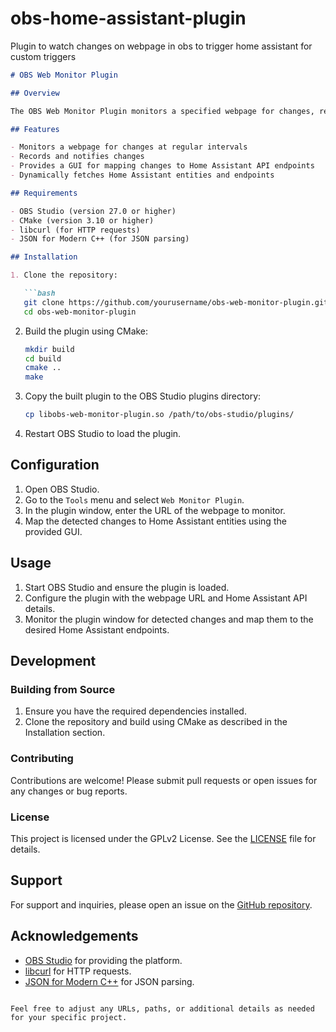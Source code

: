 # obs-home-assistant-plugin
Plugin to watch changes on webpage in obs to trigger home assistant for custom triggers

```markdown
# OBS Web Monitor Plugin

## Overview

The OBS Web Monitor Plugin monitors a specified webpage for changes, records those changes, and allows users to map the changes to Home Assistant API endpoints. This plugin provides a GUI for dynamic mapping of webpage changes to Home Assistant entities.

## Features

- Monitors a webpage for changes at regular intervals
- Records and notifies changes
- Provides a GUI for mapping changes to Home Assistant API endpoints
- Dynamically fetches Home Assistant entities and endpoints

## Requirements

- OBS Studio (version 27.0 or higher)
- CMake (version 3.10 or higher)
- libcurl (for HTTP requests)
- JSON for Modern C++ (for JSON parsing)

## Installation

1. Clone the repository:

   ```bash
   git clone https://github.com/yourusername/obs-web-monitor-plugin.git
   cd obs-web-monitor-plugin
   ```

2. Build the plugin using CMake:

   ```bash
   mkdir build
   cd build
   cmake ..
   make
   ```

3. Copy the built plugin to the OBS Studio plugins directory:

   ```bash
   cp libobs-web-monitor-plugin.so /path/to/obs-studio/plugins/
   ```

4. Restart OBS Studio to load the plugin.

## Configuration

1. Open OBS Studio.
2. Go to the `Tools` menu and select `Web Monitor Plugin`.
3. In the plugin window, enter the URL of the webpage to monitor.
4. Map the detected changes to Home Assistant entities using the provided GUI.

## Usage

1. Start OBS Studio and ensure the plugin is loaded.
2. Configure the plugin with the webpage URL and Home Assistant API details.
3. Monitor the plugin window for detected changes and map them to the desired Home Assistant endpoints.

## Development

### Building from Source

1. Ensure you have the required dependencies installed.
2. Clone the repository and build using CMake as described in the Installation section.

### Contributing

Contributions are welcome! Please submit pull requests or open issues for any changes or bug reports.

### License

This project is licensed under the GPLv2 License. See the [LICENSE](LICENSE) file for details.

## Support

For support and inquiries, please open an issue on the [GitHub repository](https://github.com/Dartans/obs-home-assistant-plugin/issues).

## Acknowledgements

- [OBS Studio](https://obsproject.com/) for providing the platform.
- [libcurl](https://curl.se/libcurl/) for HTTP requests.
- [JSON for Modern C++](https://github.com/nlohmann/json) for JSON parsing.
```

Feel free to adjust any URLs, paths, or additional details as needed for your specific project.
